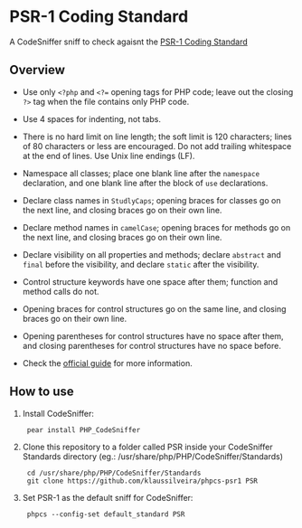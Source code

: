 PSR-1 Coding Standard
=====================

A CodeSniffer sniff to check agaisnt the [PSR-1 Coding Standard](https://github.com/pmjones/fig-standards/blob/psr-1-style-guide/proposed/PSR-1.md)


Overview
--------

- Use only `<?php` and `<?=` opening tags for PHP code; leave out the closing
  `?>` tag when the file contains only PHP code.

- Use 4 spaces for indenting, not tabs.

- There is no hard limit on line length; the soft limit is 120 characters;
  lines of 80 characters or less are encouraged. Do not add trailing
  whitespace at the end of lines. Use Unix line endings (LF).

- Namespace all classes; place one blank line after the `namespace`
  declaration, and one blank line after the block of `use` declarations.

- Declare class names in `StudlyCaps`; opening braces for classes go on the
  next line, and closing braces go on their own line.

- Declare method names in `camelCase`; opening braces for methods go on the
  next line, and closing braces go on their own line.

- Declare visibility on all properties and methods; declare `abstract` and
  `final` before the visibility, and declare `static` after the visibility.
  
- Control structure keywords have one space after them; function and method
  calls do not.

- Opening braces for control structures go on the same line, and closing
  braces go on their own line.

- Opening parentheses for control structures have no space after them, and
  closing parentheses for control structures have no space before.
  
- Check the [official guide](https://github.com/pmjones/fig-standards/blob/psr-1-style-guide/proposed/PSR-1.md) for more information.

How to use
----------

1. Install CodeSniffer:

        pear install PHP_CodeSniffer

2. Clone this repository to a folder called PSR inside your CodeSniffer
   Standards directory (eg.: /usr/share/php/PHP/CodeSniffer/Standards)

        cd /usr/share/php/PHP/CodeSniffer/Standards
        git clone https://github.com/klaussilveira/phpcs-psr1 PSR

3. Set PSR-1 as the default sniff for CodeSniffer:

        phpcs --config-set default_standard PSR
